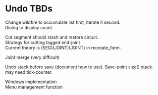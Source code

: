 # Undo TBDs

  
Change wildfire to accumulate list first, iterate it second.  
Dialog to display count.

Cut segment should stash and restore circuit.  
Strategy for cutting tagged end-joint  
  Current theory is (SEG)(JOINT)(JOINT) in recreate_form.

Joint merge (very difficult)

Undo stack before save (document how to use).  Save-point size() stack.
 may need tick-counter.

Windows implementation  
   Menu management function 
